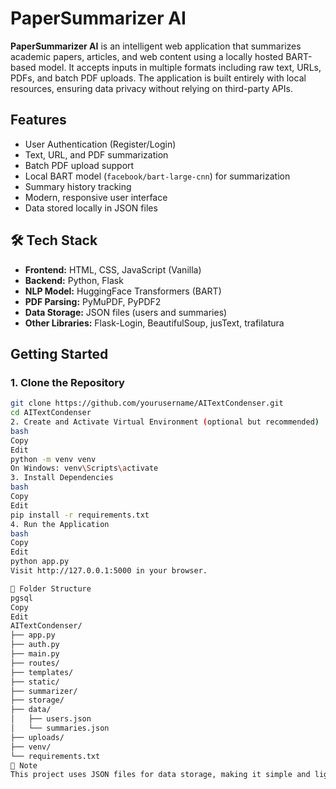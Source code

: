 # PaperSummarizer AI

**PaperSummarizer AI** is an intelligent web application that summarizes academic papers, articles, and web content using a locally hosted BART-based model. It accepts inputs in multiple formats including raw text, URLs, PDFs, and batch PDF uploads. The application is built entirely with local resources, ensuring data privacy without relying on third-party APIs.

##  Features

-  User Authentication (Register/Login)
-  Text, URL, and PDF summarization
-  Batch PDF upload support
-  Local BART model (`facebook/bart-large-cnn`) for summarization
-  Summary history tracking
-  Modern, responsive user interface
-  Data stored locally in JSON files

## 🛠 Tech Stack

- **Frontend:** HTML, CSS, JavaScript (Vanilla)
- **Backend:** Python, Flask
- **NLP Model:** HuggingFace Transformers (BART)
- **PDF Parsing:** PyMuPDF, PyPDF2
- **Data Storage:** JSON files (users and summaries)
- **Other Libraries:** Flask-Login, BeautifulSoup, jusText, trafilatura

##  Getting Started

### 1. Clone the Repository

```bash
git clone https://github.com/yourusername/AITextCondenser.git
cd AITextCondenser
2. Create and Activate Virtual Environment (optional but recommended)
bash
Copy
Edit
python -m venv venv
On Windows: venv\Scripts\activate
3. Install Dependencies
bash
Copy
Edit
pip install -r requirements.txt
4. Run the Application
bash
Copy
Edit
python app.py
Visit http://127.0.0.1:5000 in your browser.

📁 Folder Structure
pgsql
Copy
Edit
AITextCondenser/
├── app.py
├── auth.py
├── main.py
├── routes/
├── templates/
├── static/
├── summarizer/
├── storage/
├── data/
│   ├── users.json
│   └── summaries.json
├── uploads/
├── venv/
└── requirements.txt
📌 Note
This project uses JSON files for data storage, making it simple and lightweight. You can later upgrade to MongoDB or another database if needed.